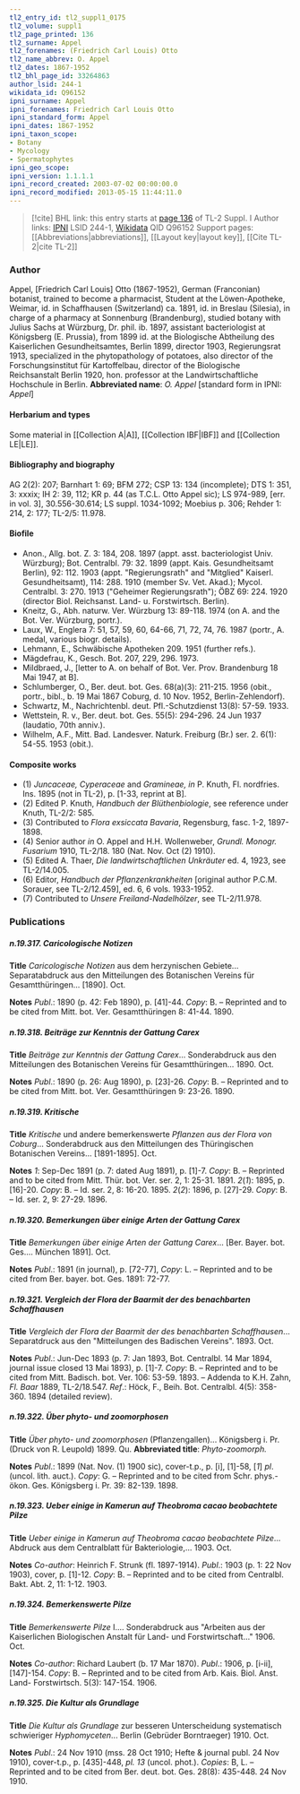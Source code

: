 ```yaml
---
tl2_entry_id: tl2_suppl1_0175
tl2_volume: suppl1
tl2_page_printed: 136
tl2_surname: Appel
tl2_forenames: (Friedrich Carl Louis) Otto
tl2_name_abbrev: O. Appel
tl2_dates: 1867-1952
tl2_bhl_page_id: 33264863
author_lsid: 244-1
wikidata_id: Q96152
ipni_surname: Appel
ipni_forenames: Friedrich Carl Louis Otto
ipni_standard_form: Appel
ipni_dates: 1867-1952
ipni_taxon_scope: 
- Botany
- Mycology
- Spermatophytes
ipni_geo_scope: 
ipni_version: 1.1.1.1
ipni_record_created: 2003-07-02 00:00:00.0
ipni_record_modified: 2013-05-15 11:44:11.0
---
```


> [!cite] BHL link: this entry starts at [page 136](https://www.biodiversitylibrary.org/page/33264863) of TL-2 Suppl. I
> Author links: [IPNI](https://www.ipni.org/a/244-1) LSID 244-1, [Wikidata](https://www.wikidata.org/wiki/Q96152) QID Q96152
> Support pages: [[Abbreviations|abbreviations]], [[Layout key|layout key]], [[Cite TL-2|cite TL-2]]

### Author

Appel, \[Friedrich Carl Louis\] Otto (1867-1952), German (Franconian) botanist, trained to become a pharmacist, Student at the Löwen-Apotheke, Weimar, id. in Schaffhausen (Switzerland) ca. 1891, id. in Breslau (Silesia), in charge of a pharmacy at Sonnenburg (Brandenburg), studied botany with Julius Sachs at Würzburg, Dr. phil. ib. 1897, assistant bacteriologist at Königsberg (E. Prussia), from 1899 id. at the Biologische Abtheilung des Kaiserlichen Gesundheitsamtes, Berlin 1899, director 1903, Regierungsrat 1913, specialized in the phytopathology of potatoes, also director of the Forschungsinstitut für Kartoffelbau, director of the Biologische Reichsanstalt Berlin 1920, hon. professor at the Landwirtschaftliche Hochschule in Berlin. 
**Abbreviated name**: *O. Appel* \[standard form in IPNI: *Appel*\]

#### Herbarium and types

Some material in [[Collection A|A]], [[Collection IBF|IBF]] and [[Collection LE|LE]].

#### Bibliography and biography

AG 2(2): 207; Barnhart 1: 69; BFM 272; CSP 13: 134 (incomplete); DTS 1: 351, 3: xxxix; IH 2: 39, 112; KR p. 44 (as T.C.L. Otto Appel sic); LS 974-989, \[err. in vol. 3\], 30.556-30.614; LS suppl. 1034-1092; Moebius p. 306; Rehder 1: 214, 2: 177; TL-2/5: 11.978.

#### Biofile

- Anon., Allg. bot. Z. 3: 184, 208. 1897 (appt. asst. bacteriologist Univ. Würzburg); Bot. Centralbl. 79: 32. 1899 (appt. Kais. Gesundheitsamt Berlin), 92: 112. 1903 (appt. "Regierungsrath" and "Mitglied" Kaiserl. Gesundheitsamt), 114: 288. 1910 (member Sv. Vet. Akad.); Mycol. Centralbl. 3: 270. 1913 ("Geheimer Regierungsrath"); ÖBZ 69: 224. 1920 (director Biol. Reichsanst. Land- u. Forstwirtsch. Berlin).
- Kneitz, G., Abh. naturw. Ver. Würzburg 13: 89-118. 1974 (on A. and the Bot. Ver. Würzburg, portr.).
- Laux, W., Englera 7: 51, 57, 59, 60, 64-66, 71, 72, 74, 76. 1987 (portr., A. medal, various biogr. details).
- Lehmann, E., Schwäbische Apotheken 209. 1951 (further refs.).
- Mägdefrau, K., Gesch. Bot. 207, 229, 296. 1973.
- Mildbraed, J., \[letter to A. on behalf of Bot. Ver. Prov. Brandenburg 18 Mai 1947, at B\].
- Schlumberger, O., Ber. deut. bot. Ges. 68(a)(3): 211-215. 1956 (obit., portr., bibl., b. 19 Mai 1867 Coburg, d. 10 Nov. 1952, Berlin-Zehlendorf).
- Schwartz, M., Nachrichtenbl. deut. Pfl.-Schutzdienst 13(8): 57-59. 1933.
- Wettstein, R. v., Ber. deut. bot. Ges. 55(5): 294-296. 24 Jun 1937 (laudatio, 70th anniv.).
- Wilhelm, A.F., Mitt. Bad. Landesver. Naturk. Freiburg (Br.) ser. 2. 6(1): 54-55. 1953 (obit.).

#### Composite works

- (1) *Juncaceae, Cyperaceae* and *Gramineae, in* P. Knuth, Fl. nordfries. Ins. 1895 (not in TL-2), p. \[1-33, reprint at B\].
- (2) Edited P. Knuth, *Handbuch der Blüthenbiologie*, see reference under Knuth, TL-2/2: 585.
- (3) Contributed to *Flora exsiccata Bavaria*, Regensburg, fasc. 1-2, 1897-1898.
- (4) Senior author *in* O. Appel and H.H. Wollenweber, *Grundl. Monogr. Fusarium* 1910, TL-2/18. 180 (Nat. Nov. Oct (2) 1910).
- (5) Edited A. Thaer, *Die landwirtschaftlichen Unkräuter* ed. 4, 1923, see TL-2/14.005.
- (6) Editor, *Handbuch der Pflanzenkrankheiten* \[original author P.C.M. Sorauer, see TL-2/12.459\], ed. 6, 6 vols. 1933-1952.
- (7) Contributed to *Unsere Freiland-Nadelhölzer*, see TL-2/11.978.

### Publications

##### n.19.317. Caricologische Notizen

**Title**
*Caricologische Notizen* aus dem herzynischen Gebiete... Separatabdruck aus den Mitteilungen des Botanischen Vereins für Gesamtthüringen... \[1890\]. Oct.

**Notes**
*Publ*.: 1890 (p. 42: Feb 1890), p. \[41\]-44. *Copy*: B. – Reprinted and to be cited from Mitt. bot. Ver. Gesamtthüringen 8: 41-44. 1890.

##### n.19.318. Beiträge zur Kenntnis der Gattung Carex

**Title**
*Beiträge zur Kenntnis der Gattung Carex*... Sonderabdruck aus den Mitteilungen des Botanischen Vereins für Gesamtthüringen... 1890. Oct.

**Notes**
*Publ*.: 1890 (p. 26: Aug 1890), p. \[23\]-26. *Copy*: B. – Reprinted and to be cited from Mitt. bot. Ver. Gesamtthüringen 9: 23-26. 1890.

##### n.19.319. Kritische

**Title**
*Kritische* und andere bemerkenswerte *Pflanzen aus der Flora von Coburg*... Sonderabdruck aus den Mitteilungen des Thüringischen Botanischen Vereins... \[1891-1895\]. Oct.

**Notes**
*1*: Sep-Dec 1891 (p. 7: dated Aug 1891), p. \[1\]-7. *Copy*: B. – Reprinted and to be cited from Mitt. Thür. bot. Ver. ser. 2, 1: 25-31. 1891.
*2*(*1*): 1895, p. \[16\]-20. *Copy*: B. – Id. ser. 2, 8: 16-20. 1895.
*2*(*2*): 1896, p. \[27\]-29. *Copy*: B. – Id. ser. 2, 9: 27-29. 1896.

##### n.19.320. Bemerkungen über einige Arten der Gattung Carex

**Title**
*Bemerkungen über einige Arten der Gattung Carex*... \[Ber. Bayer. bot. Ges.... München 1891\]. Oct.

**Notes**
*Publ*.: 1891 (in journal), p. \[72-77\], *Copy*: L. – Reprinted and to be cited from Ber. bayer. bot. Ges. 1891: 72-77.

##### n.19.321. Vergleich der Flora der Baarmit der des benachbarten Schaffhausen

**Title**
*Vergleich der Flora der Baarmit der des benachbarten Schaffhausen*... Separatdruck aus den "Mitteilungen des Badischen Vereins". 1893. Oct.

**Notes**
*Publ*.: Jun-Dec 1893 (p. 7: Jan 1893, Bot. Centralbl. 14 Mar 1894, journal issue closed 13 Mai 1893), p. \[1\]-7. *Copy*: B. – Reprinted and to be cited from Mitt. Badisch. bot. Ver. 106: 53-59. 1893. – Addenda to K.H. Zahn, *Fl. Baar* 1889, TL-2/18.547.
*Ref*.: Höck, F., Beih. Bot. Centralbl. 4(5): 358-360. 1894 (detailed review).

##### n.19.322. Über phyto- und zoomorphosen

**Title**
*Über phyto- und zoomorphosen* (Pflanzengallen)... Königsberg i. Pr. (Druck von R. Leupold) 1899. Qu.
**Abbreviated title**: *Phyto-zoomorph.*

**Notes**
*Publ*.: 1899 (Nat. Nov. (1) 1900 sic), cover-t.p., p. \[i\], \[1\]-58, \[*1*\] *pl*. (uncol. lith. auct.). *Copy*: G. – Reprinted and to be cited from Schr. phys.-ökon. Ges. Königsberg i. Pr. 39: 82-139. 1898.

##### n.19.323. Ueber einige in Kamerun auf Theobroma cacao beobachtete Pilze

**Title**
*Ueber einige in Kamerun auf Theobroma cacao beobachtete Pilze*... Abdruck aus dem Centralblatt für Bakteriologie,... 1903. Oct.

**Notes**
*Co-author*: Heinrich F. Strunk (fl. 1897-1914).
*Publ*.: 1903 (p. 1: 22 Nov 1903), cover, p. \[1\]-12. *Copy*: B. – Reprinted and to be cited from Centralbl. Bakt. Abt. 2, 11: 1-12. 1903.

##### n.19.324. Bemerkenswerte Pilze

**Title**
*Bemerkenswerte Pilze* I.... Sonderabdruck aus "Arbeiten aus der Kaiserlichen Biologischen Anstalt für Land- und Forstwirtschaft..." 1906. Oct.

**Notes**
*Co-author*: Richard Laubert (b. 17 Mar 1870).
*Publ*.: 1906, p. \[i-ii\], \[147\]-154. *Copy*: B. – Reprinted and to be cited from Arb. Kais. Biol. Anst. Land- Forstwirtsch. 5(3): 147-154. 1906.

##### n.19.325. Die Kultur als Grundlage

**Title**
*Die Kultur als Grundlage* zur besseren Unterscheidung systematisch schwieriger *Hyphomyceten*... Berlin (Gebrüder Borntraeger) 1910. Oct.

**Notes**
*Publ*.: 24 Nov 1910 (mss. 28 Oct 1910; Hefte & journal publ. 24 Nov 1910), cover-t.p., p. \[435\]-448, *pl. 13* (uncol. phot.). *Copies*: B, L. – Reprinted and to be cited from Ber. deut. bot. Ges. 28(8): 435-448. 24 Nov 1910.

